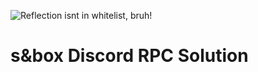 ![Reflection isnt in whitelist, bruh!](https://user-images.githubusercontent.com/13962537/139370473-a823d98a-b121-494c-8d28-a554a4c35814.png)

# s&box Discord RPC Solution
<!-- TO-DO: Add better README -->
